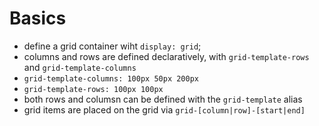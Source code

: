 # Basics

- define a grid container wiht `display: grid`;
- columns and rows are defined declaratively, with `grid-template-rows` and `grid-template-columns`
 - `grid-template-columns: 100px 50px 200px`
 - `grid-template-rows: 100px 100px`
 - both rows and columsn can be defined with the `grid-template` alias
- grid items are placed on the grid via `grid-[column|row]-[start|end]`
